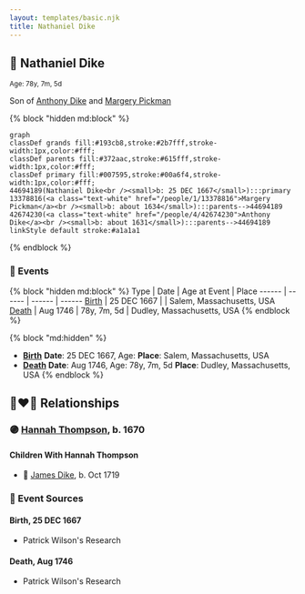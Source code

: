 ```yaml
---
layout: templates/basic.njk
title: Nathaniel Dike
---
```

## 🔵 Nathaniel Dike
<small>Age: 78y, 7m, 5d</small>

Son of [Anthony Dike](/people/4/42674230) and [Margery Pickman](/people/1/13378816)

{% block "hidden md:block" %}
```mermaid
graph
classDef grands fill:#193cb8,stroke:#2b7fff,stroke-width:1px,color:#fff;
classDef parents fill:#372aac,stroke:#615fff,stroke-width:1px,color:#fff;
classDef primary fill:#007595,stroke:#00a6f4,stroke-width:1px,color:#fff;
44694189(Nathaniel Dike<br /><small>b: 25 DEC 1667</small>):::primary
13378816(<a class="text-white" href="/people/1/13378816">Margery Pickman</a><br /><small>b: about 1634</small>):::parents-->44694189
42674230(<a class="text-white" href="/people/4/42674230">Anthony Dike</a><br /><small>b: about 1631</small>):::parents-->44694189
linkStyle default stroke:#a1a1a1
```
{% endblock %}

### 📆 Events

{% block "hidden md:block" %}
Type | Date | Age at Event | Place
------ | ------ | ------ | ------
[Birth](#event-event-2) | 25 DEC 1667 |  | Salem, Massachusetts, USA
[Death](#event-event-3) | Aug 1746 | 78y, 7m, 5d | Dudley, Massachusetts, USA
{% endblock %}

{% block "md:hidden" %}
- **[Birth](#event-event-2)**
**Date**: 25 DEC 1667, Age:
**Place**: Salem, Massachusetts, USA
- **[Death](#event-event-3)**
**Date**: Aug 1746, Age: 78y, 7m, 5d
**Place**: Dudley, Massachusetts, USA
{% endblock %}

## 👩‍❤️‍👨 Relationships

### 🟣 [Hannah Thompson](/people/1/1871336), b. 1670

#### Children With Hannah Thompson
* 🔵 [James Dike](/people/2/20400692), b. Oct 1719
### 📰 Event Sources

#### <a id="event-event-2"></a> Birth, 25 DEC 1667
* Patrick Wilson's Research

#### <a id="event-event-3"></a> Death, Aug 1746
* Patrick Wilson's Research